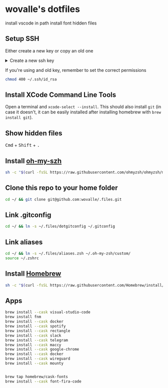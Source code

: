 # wovalle's dotfiles 
 install vscode in path
 install font
 hidden files

## Setup SSH
Either create a new key or copy an old one
<details>
  <summary>Create a new ssh key</summary>

```bash
ssh-keygen -t rsa -b 4096 -C "<email@domain.tld>"
eval "$(ssh-agent -s)"
ssh-add ~/.ssh/id_rsa
```
* Save that ssh key in [Github](https://github.com/settings/keys) and [Bitbucket](https://bitbucket.org/account/user/willyovalle/ssh-keys/)

```bash
sudo apt-get install xclip
cat ~/.ssh/id_rsa.pub | xclip -sel clip
```
</details>

If you're using and old key, remember to set the correct permissions
```bash
chmod 400 ~/.ssh/id_rsa
```

## Install XCode Command Line Tools
Open a terminal and `xcode-select --install`. This should also install `git` (in case it doesn't, it can be easily installed after installing homebrew with `brew install git`).

## Show hidden files
 
<kbd>Cmd</kbd> + <kbd>Shift</kbd> + <kbd>.</kbd>

## Install [oh-my-szh]()
```bash
sh -c "$(curl -fsSL https://raw.githubusercontent.com/ohmyzsh/ohmyzsh/master/tools/install.sh)"
```

## Clone this repo to your home folder
```bash
cd ~/ && git clone git@github.com:wovalle/.files.git

```

## Link .gitconfig
```bash
cd ~/ && ln -s ~/.files/dotgitconfig ~/.gitconfig
```

## Link aliases
```bash
cd ~/ && ln -s ~/.files/aliases.zsh ~/.oh-my-zsh/custom/
source ~/.zshrc
```

## Install [Homebrew](https://brew.sh)
```bash
sh -c "$(curl -fsSL https://raw.githubusercontent.com/Homebrew/install/HEAD/install.sh)"
```


## Apps 

```bash
brew install --cask visual-studio-code
brew install fnm
brew install --cask docker 
brew install --cask spotify 
brew install --cask rectangle 
brew install --cask slack
brew install --cask telegram
brew install --cask maccy
brew install --cask google-chrome
brew install --cask docker
brew install --cask wireguard
brew install --cask mounty


brew tap homebrew/cask-fonts
brew install --cask font-fira-code
```




